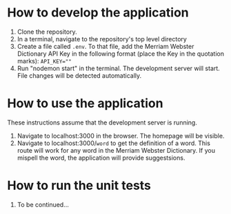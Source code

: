 # How to develop the application

1. Clone the repository.
2. In a terminal, navigate to the repository's top level directory 
3. Create a file called ```.env```. To that file, add the Merriam Webster Dictionary API Key in the following format (place the Key in the quotation marks):
    ```API_KEY=""```
4. Run "nodemon start" in the terminal. The development server will start. File changes will be detected automatically.

# How to use the application 
These instructions assume that the development server is running.

1. Navigate to localhost:3000 in the browser. The homepage will be visible.
2. Navigate to localhost:3000/```word``` to get the definition of a word. This route will work for any word in the Merriam Webster Dictionary. If you mispell the word, the application will provide suggestsions. 

# How to run the unit tests
1. To be continued...